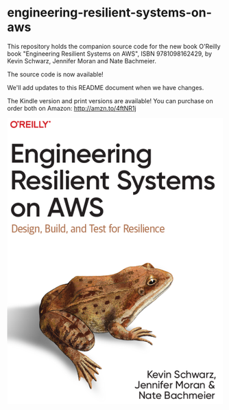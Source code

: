 # engineering-resilient-systems-on-aws

This repository holds the companion source code for the new book O'Reilly book "Engineering Resilient Systems on AWS", ISBN 9781098162429, by Kevin Schwarz, Jennifer Moran and Nate Bachmeier.

The source code is now available!

We'll add updates to this README document when we have changes. 

The Kindle version and print versions are available! You can purchase on order both on Amazon: http://amzn.to/4ftNR1j

![Cover](cover.png)
